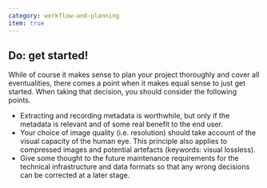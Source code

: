 ```yaml
---
category: workflow-and-planning
item: true
---
```



## Do: get started!
While of course it makes sense to plan your project thoroughly and cover all eventualities, there comes a point when it makes equal sense to just get started. When taking that decision, you should consider the following points.

- Extracting and recording metadata is worthwhile, but only if the metadata is relevant and of some real benefit to the end user.
- Your choice of image quality (i.e. resolution) should take account of the visual capacity of the human eye. This principle also applies to compressed images and potential artefacts (keywords: visual lossless).
- Give some thought to the future maintenance requirements for the technical infrastructure and data formats so that any wrong decisions can be corrected at a later stage.
